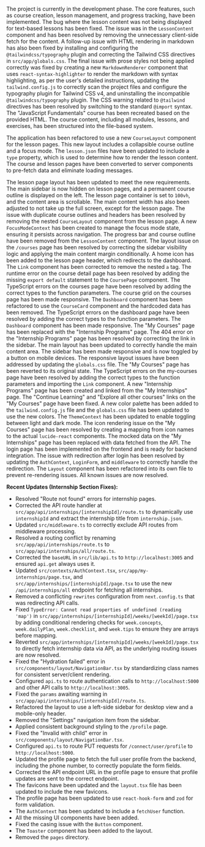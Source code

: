 The project is currently in the development phase. The core features, such as course creation, lesson management, and progress tracking, have been implemented. The bug where the lesson content was not being displayed for text-based lessons has been fixed. The issue was in the `LessonContent` component and has been resolved by removing the unnecessary client-side fetch for the content. A follow-up issue with HTML rendering in markdown has also been fixed by installing and configuring the `@tailwindcss/typography` plugin and correcting the Tailwind CSS directives in `src/app/globals.css`. The final issue with prose styles not being applied correctly was fixed by creating a new `MarkdownRenderer` component that uses `react-syntax-highlighter` to render the markdown with syntax highlighting, as per the user's detailed instructions, updating the `tailwind.config.js` to correctly scan the project files and configure the typography plugin for Tailwind CSS v4, and uninstalling the incompatible `@tailwindcss/typography` plugin. The CSS warning related to `@tailwind` directives has been resolved by switching to the standard `@import` syntax. The "JavaScript Fundamentals" course has been recreated based on the provided HTML. The course content, including all modules, lessons, and exercises, has been structured into the file-based system. 

The application has been refactored to use a new `CourseLayout` component for the lesson pages. This new layout includes a collapsible course outline and a focus mode. The `lesson.json` files have been updated to include a `type` property, which is used to determine how to render the lesson content. The course and lesson pages have been converted to server components to pre-fetch data and eliminate loading messages. 

The lesson page layout has been updated to meet the new requirements. The main sidebar is now hidden on lesson pages, and a permanent course outline is displayed on the left. The lesson page container is set to `100vh`, and the content area is scrollable. The main content width has also been adjusted to not take up the full screen, except for the lesson page. The issue with duplicate course outlines and headers has been resolved by removing the nested `CourseLayout` component from the lesson page. A new `FocusModeContext` has been created to manage the focus mode state, ensuring it persists across navigation. The progress bar and course outline have been removed from the `LessonContent` component. The layout issue on the `/courses` page has been resolved by correcting the sidebar visibility logic and applying the main content margin conditionally. A home icon has been added to the lesson page header, which redirects to the dashboard. The `Link` component has been corrected to remove the nested `a` tag. The runtime error on the course detail page has been resolved by adding the missing `export default` statement to the `CoursePage` component. The TypeScript errors on the courses page have been resolved by adding the correct types to the function parameters. The course grid on the courses page has been made responsive. The `Dashboard` component has been refactored to use the `CourseCard` component and the hardcoded data has been removed. The TypeScript errors on the dashboard page have been resolved by adding the correct types to the function parameters. The `Dashboard` component has been made responsive. The "My Courses" page has been replaced with the "Internship Programs" page. The 404 error on the "Internship Programs" page has been resolved by correcting the link in the sidebar. The main layout has been updated to correctly handle the main content area. The sidebar has been made responsive and is now toggled by a button on mobile devices. The responsive layout issues have been addressed by updating the `globals.css` file. The "My Courses" page has been reverted to its original state. The TypeScript errors on the my-courses page have been resolved by adding the correct types to the function parameters and importing the `Link` component. A new "Internship Programs" page has been created and linked from the "My Internships" page. The "Continue Learning" and "Explore all other courses" links on the "My Courses" page have been fixed. A new color palette has been added to the `tailwind.config.js` file and the `globals.css` file has been updated to use the new colors. The `ThemeContext` has been updated to enable toggling between light and dark mode. The icon rendering issue on the "My Courses" page has been resolved by creating a mapping from icon names to the actual `lucide-react` components. The mocked data on the "My Internships" page has been replaced with data fetched from the API. The login page has been implemented on the frontend and is ready for backend integration. The issue with redirection after login has been resolved by updating the `AuthContext`, `LoginForm`, and `middleware` to correctly handle the redirection. The `Layout` component has been refactored into its own file to prevent re-rendering issues. All known issues are now resolved.

**Recent Updates (Internship Section Fixes):**
- Resolved "Route not found" errors for internship pages.
- Corrected the API route handler at `src/app/api/internships/[internshipId]/route.ts` to dynamically use `internshipId` and extract the internship title from `internship.json`.
- Updated `src/middleware.ts` to correctly exclude API routes from middleware processing.
- Resolved a routing conflict by renaming `src/app/api/internships/route.ts` to `src/app/api/internships/all/route.ts`.
- Corrected the `baseURL` in `src/lib/api.ts` to `http://localhost:3005` and ensured `api.get` always uses it.
- Updated `src/contexts/AuthContext.tsx`, `src/app/my-internships/page.tsx`, and `src/app/internships/[internshipId]/page.tsx` to use the new `/api/internships/all` endpoint for fetching all internships.
- Removed a conflicting `rewrites` configuration from `next.config.ts` that was redirecting API calls.
- Fixed `TypeError: Cannot read properties of undefined (reading 'map')` in `src/app/internships/[internshipId]/weeks/[weekId]/page.tsx` by adding conditional rendering checks for `week.concepts`, `week.dailyPlan`, `week.checklist`, and `week.tips` to ensure they are arrays before mapping.
- Reverted `src/app/internships/[internshipId]/weeks/[weekId]/page.tsx` to directly fetch internship data via API, as the underlying routing issues are now resolved.
- Fixed the "Hydration failed" error in `src/components/layout/NavigationBar.tsx` by standardizing class names for consistent server/client rendering.
- Configured `api.ts` to route authentication calls to `http://localhost:5000` and other API calls to `http://localhost:3005`.
- Fixed the `params` awaiting warning in `src/app/api/internships/[internshipId]/route.ts`.
- Refactored the layout to use a left-side sidebar for desktop view and a mobile-only header.
- Removed the "Settings" navigation item from the sidebar.
- Applied consistent background styling to the `/profile` page.
- Fixed the "Invalid <Link> with <a> child" error in `src/components/layout/NavigationBar.tsx`.
- Configured `api.ts` to route PUT requests for `/connect/user/profile` to `http://localhost:5000`.
- Updated the profile page to fetch the full user profile from the backend, including the phone number, to correctly populate the form fields.
- Corrected the API endpoint URL in the profile page to ensure that profile updates are sent to the correct endpoint.
- The favicons have been updated and the `layout.tsx` file has been updated to include the new favicons.
- The profile page has been updated to use `react-hook-form` and `zod` for form validation.
- The `AuthContext` has been updated to include a `fetchUser` function.
- All the missing UI components have been added.
- Fixed the casing issue with the `Button` component.
- The `Toaster` component has been added to the layout.
- Removed the `pages` directory.

